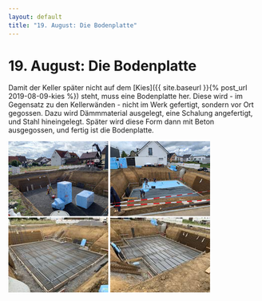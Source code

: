 ```yaml
---
layout: default
title: "19. August: Die Bodenplatte"
---
```


# 19. August: Die Bodenplatte

Damit der Keller später nicht auf dem [Kies]({{ site.baseurl }}{% post_url 2019-08-09-kies %}) steht, muss eine Bodenplatte her. Diese wird - im Gegensatz zu den Kellerwänden - nicht im Werk gefertigt, sondern vor Ort gegossen. Dazu wird Dämmmaterial ausgelegt, eine Schalung angefertigt, und Stahl hineingelegt. Später wird diese Form dann mit Beton ausgegossen, und fertig ist die Bodenplatte.

[![Dämmung und Vermessung](/assets/2019-08-19_IMG_2284-thumb.jpeg)](/assets/2019-08-19_IMG_2284.jpeg "Dämmung und Vermessung")
[![Folie über der Dämmung](/assets/2019-08-19_IMG_2286-thumb.jpeg)](/assets/2019-08-19_IMG_2286.jpeg "Folie über der Dämmung")
[![Die (fast) fertige Schalung](/assets/2019-08-19_IMG_2293-thumb.jpeg)](/assets/2019-08-19_IMG_2293.jpeg "Die (fast) fertige Schalung")
[![Andere Perspektive](/assets/2019-08-19_IMG_2295-thumb.jpeg)](/assets/2019-08-19_IMG_2295.jpeg "Andere Perspektive")
